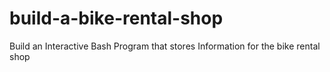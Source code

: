 # build-a-bike-rental-shop
Build an Interactive Bash Program that stores Information for the bike rental shop
